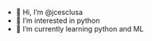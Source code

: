 - 👋 Hi, I’m @jcesclusa
- 👀 I’m interested in python
- 🌱 I’m currently learning python and ML

<!---
jcesclusa/jcesclusa is a ✨ special ✨ repository because its `README.md` (this file) appears on your GitHub profile.
You can click the Preview link to take a look at your changes.
--->
